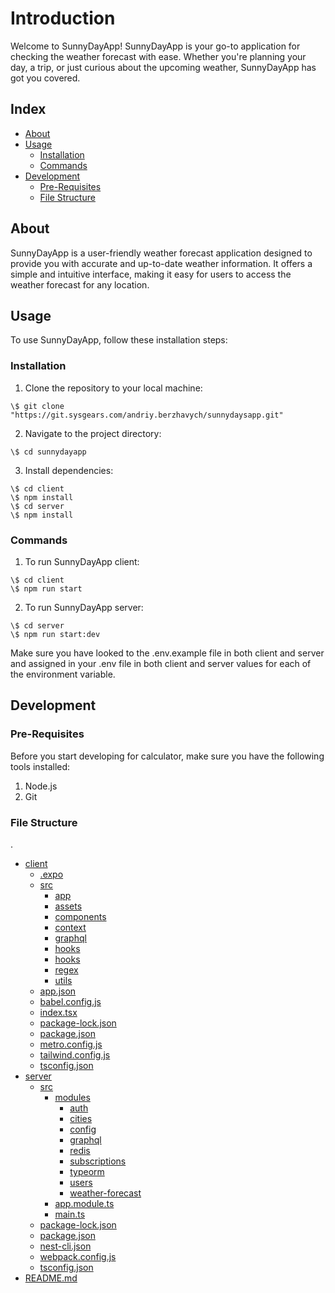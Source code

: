 # Introduction

Welcome to SunnyDayApp! SunnyDayApp is your go-to application for checking the weather forecast with ease. Whether you're planning your day, a trip, or just curious about the upcoming weather, SunnyDayApp has got you covered.

## Index

- [About](#about)
- [Usage](#usage)
  - [Installation](#installation)
  - [Commands](#commands)
- [Development](#development)
  - [Pre-Requisites](#pre-requisites)
  - [File Structure](#file-structure)
  

## About
SunnyDayApp is a user-friendly weather forecast application designed to provide you with accurate and up-to-date weather information. It offers a simple and intuitive interface, making it easy for users to access the weather forecast for any location.

## Usage
To use SunnyDayApp, follow these installation steps:

### Installation

1. Clone the repository to your local machine: 
```
\$ git clone "https://git.sysgears.com/andriy.berzhavych/sunnydaysapp.git"
```
2. Navigate to the project directory:
```
\$ cd sunnydayapp
```
3. Install dependencies: 
```
\$ cd client 
\$ npm install 
\$ cd server 
\$ npm install 
```


### Commands
1. To run SunnyDayApp client: 
```
\$ cd client 
\$ npm run start
```
2. To run SunnyDayApp server: 
```
\$ cd server 
\$ npm run start:dev 
```

Make sure you have looked to the .env.example file in both client and server and assigned in your .env file in both client and server values for each of the environment variable.


## Development

### Pre-Requisites
Before you start developing for calculator, make sure you have the following tools installed:
1. Node.js
2. Git

### File Structure
.
 * [client](./client)
   * [.expo](./client/.expo)
   * [src](./client/src)
      * [app](./client/src/app)
      * [assets](./client/src/assets)
      * [components](./client/src/components)
      * [context](./client/src/context)
      * [graphql](./client/src/graphql)
      * [hooks](./client/src/hooks)
      * [hooks](./client/src/layouts)
      * [regex](./client/src/regex)
      * [utils](./client/src/utils)
   * [app.json](./client/app.json)
   * [babel.config.js](./client/babel.config.js)
   * [index.tsx](./client/index.tsx)
   * [package-lock.json](./client/package-lock.json)
   * [package.json](./client/package.json)
   * [metro.config.js](./client/metro.config.js)
   * [tailwind.config.js](./client/tailwind.config.js)
   * [tsconfig.json](./client/tsconfig.json)
 * [server](./server)
   * [src](./server/src)
      * [modules](./server/src/modules)
        * [auth](./server/src/modules/auth)
        * [cities](./server/src/modules/cities)
        * [config](./server/src/modules/config)
        * [graphql](./server/src/modules/graphql)
        * [redis](./server/src/modules/redis)
        * [subscriptions](./server/src/modules/subscriptions)
        * [typeorm](./server/src/modules/typeorm)
        * [users](./server/src/modules/users)
        * [weather-forecast](./server/src/modules/weather-forecast)
      * [app.module.ts](./server/src/app.module.ts)
      * [main.ts](./server/src/main.ts)
   * [package-lock.json](./server/package-lock.json)
   * [package.json](./server/package.json)
   * [nest-cli.json](./server/nest-cli.json)
   * [webpack.config.js](./server/tsconfig.build.json)
   * [tsconfig.json](./server/tsconfig.json)
 * [README.md](./Readme.md)